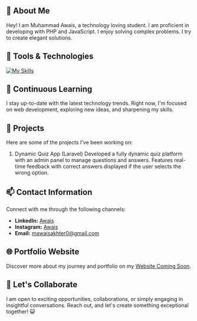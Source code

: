
## 🌟 About Me

Hey! I am Muhammad Awais, a technology loving student. I am proficient in developing with PHP and JavaScript. I enjoy solving complex problems. I try to create elegant solutions.

## 🚀 Tools & Technologies

[![My Skills](https://skillicons.dev/icons?i=js,php,laravel,mysql,mongodb,nodejs,expressjs,react,tailwindcss,bootstrap,vscode,github&perline=4)](https://github.com/mawaisakhter)

## 🌱 Continuous Learning

I stay up-to-date with the latest technology trends. Right now, I'm focused on web development, exploring new ideas, and sharpening my skills.

## 💼 Projects

Here are some of the projects I've been working on:

1. Dynamic Quiz App (Laravel)
Developed a fully dynamic quiz platform with an admin panel to manage questions and answers.
Features real-time feedback with correct answers displayed if the user selects the wrong option.

## 📫 Contact Information

Connect with me through the following channels:

- **LinkedIn:** [Awais](https://www.linkedin.com/in/muhammad-awais-a0972726b/)
- **Instagram:** [Awais](instagram.com/mawaispunjabi)
- **Email:** [mawaisakhter0@gmail.com](mailto:mawaisakhter0@gmail.com)

## 🌐 Portfolio Website

Discover more about my journey and portfolio on my [Website Coming Soon](https://github.com/mawaisakhter/).

## 🤝 Let's Collaborate

I am open to exciting opportunities, collaborations, or simply engaging in insightful conversations. Reach out, and let's create something exceptional together! 😺 

